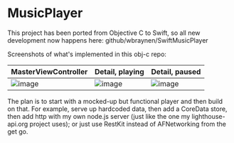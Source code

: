 # MusicPlayer

This project has been ported from Objective C to Swift, so all new development now happens here: github/wbraynen/SwiftMusicPlayer

Screenshots of what's implemented in this obj-c repo:

|MasterViewController|Detail, playing|Detail, paused|
|---|---|---|
|![image](https://cloud.githubusercontent.com/assets/4765449/11490289/74a0f258-9794-11e5-8046-0a111f5167b5.png)|![image](https://cloud.githubusercontent.com/assets/4765449/11545239/645ad1b4-9903-11e5-9f4b-bcb025805100.png)|![image](https://cloud.githubusercontent.com/assets/4765449/11544445/1a7168f0-98ff-11e5-99ec-e6521981dc28.png)|

The plan is to start with a mocked-up but functional player and then build on that.  For example, serve up hardcoded data, then add a CoreData store, then add http with my own node.js server (just like the one my lighthouse-api.org project uses); or just use RestKit instead of AFNetworking from the get go.
